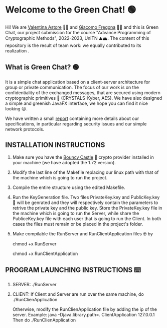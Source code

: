 # Welcome to the Green Chat! :green_circle:
Hi! We are [Valentina Astore](https://github.com/Valentina-Astore) :tipping_hand_woman: and [Giacomo Fregona](https://github.com/Giacomo-Fregona) :red_haired_man: and this is Green Chat, our project submission for the course "Advance Programming of Cryptographic Methods", 2022-2023, UniTN :mountain::mountain_snow:. The content of this repository is the result of team work: we equally contributed to its realization .

## What is Green Chat? :green_circle:

It is a simple chat application based on a client-server architecture for group or private communication. The focus of our work is on the confidentiality of the exchanged messages, that are secured using modern cryptographic primitives :closed_lock_with_key: (CRYSTALS-Kyber, AES). We have also designed a simple and greenish JavaFX interface, we hope you can find it nice looking :wink:.

We have written a small [report](https://github.com/Giacomo-Fregona/Green-chat/blob/main/Report.pdf) containing more details about our specifications, in particular regarding security issues and our simple network protocols.

	
## INSTALLATION INSTRUCTIONS

1.	Make sure you have the [Bouncy Castle](https://www.bouncycastle.org/latest_releases.html) :european_castle: crypto provider installed in your machine (we have adopted the 1.72 version).
2.  Modify the last line of the Makefile replacing our linux path with that of the machine which is going to run the project.
3.  Compile the entire structure using the edited Makefile.
4.  Run the KeyGeneration file.	Two files PrivateKey.key and PublicKey.key :key: will be genrated and they will respectively contain the parameters to retrive the private key and the public key. Store the PrivateKey.key file in the machine which is going to run the Server, while share the PubliceKey.key file with each user that is going to run the Client. In both cases the files must remain or be placed in the project's folder.
5.	Make compilable the RunServer and RunClientApplication files :nerd_face: by

 	chmod +x RunServer
	
	chmod +x RunClientApplication


## PROGRAM LAUNCHING INSTRUCTIONS :keyboard:

1.	SERVER:
	./RunServer
	
2.	CLIENT:
	If Client and Server are run over the same machine, do
	./RunClienApplication
	
	Otherwise, modify the RunClienApplication file by adding the ip of the server.
	Example: java -Djava.library.path=. ClientApplication 127.0.0.1
	Then do
	./RunClienApplication
